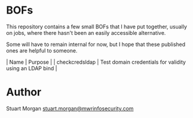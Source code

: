 # BOFs

This repository contains a few small BOFs that I have put together, usually on jobs, where
there hasn't been an easily accessible alternative.

Some will have to remain internal for now, but I hope that these published ones are helpful
to someone.

| Name | Purpose |
| checkcredsldap | Test domain credentials for validity using an LDAP bind |

# Author

Stuart Morgan <stuart.morgan@mwrinfosecurity.com>
